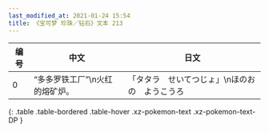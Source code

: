 ```yaml
---
last_modified_at: 2021-01-24 15:54
title: 《宝可梦 珍珠／钻石》文本 213
---
```

| 编号 | 中文 | 日文 |
| ---- | ---- | ---- |
| 0 | “多多罗铁工厂”\n火红的熔矿炉。 | 「タタラ　せいてつじょ」\nほのおの　ようこうろ |
{: .table .table-bordered .table-hover .xz-pokemon-text .xz-pokemon-text-DP }